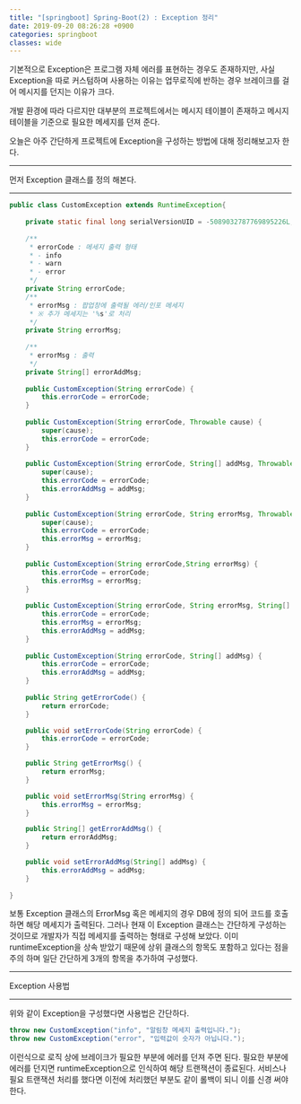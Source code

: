 ```yaml
---
title: "[springboot] Spring-Boot(2) : Exception 정리"
date: 2019-09-20 08:26:28 +0900
categories: springboot
classes: wide
---
```


기본적으로 Exception은 프로그램 자체 에러를 표현하는 경우도 존재하지만,
사실 Exception을 따로 커스텀하며 사용하는 이유는 업무로직에 반하는 경우
브레이크를 걸어 메시지를 던지는 이유가 크다. 

개발 환경에 따라 다르지만 대부분의 프로젝트에서는 메시지 테이블이 존재하고
메시지 테이블을 기준으로 필요한 메세지를 던져 준다.

오늘은 아주 간단하게 프로젝트에 Exception을 구성하는 방법에 대해
정리해보고자 한다. 

* * *
먼저 Exception 클래스를 정의 해본다.
* * *
```java
public class CustomException extends RuntimeException{
	
	private static final long serialVersionUID = -5089032787769895226L;
	
	/**
	 * errorCode : 메세지 출력 형태
	 * - info
	 * - warn
	 * - error
	 */
	private String errorCode;
	/**
	 * errorMsg : 팝업창에 출력될 에러/인포 메세지
	 * ※ 추가 메세지는 '%s'로 처리
	 */
	private String errorMsg;
	
	/**
	 * errorMsg : 출력
	 */
	private String[] errorAddMsg;
	
	public CustomException(String errorCode) {
		this.errorCode = errorCode;
	}
	
	public CustomException(String errorCode, Throwable cause) {
		super(cause);
		this.errorCode = errorCode;
	}
	
	public CustomException(String errorCode, String[] addMsg, Throwable cause) {
		super(cause);
		this.errorCode = errorCode;
		this.errorAddMsg = addMsg;
	}
	
	public CustomException(String errorCode, String errorMsg, Throwable cause) {
		super(cause);
		this.errorCode = errorCode;
		this.errorMsg = errorMsg;
	}
	
	public CustomException(String errorCode,String errorMsg) {
		this.errorCode = errorCode;
		this.errorMsg = errorMsg;
	}
	
	public CustomException(String errorCode, String errorMsg, String[] addMsg) {
		this.errorCode = errorCode;
		this.errorMsg = errorMsg;
		this.errorAddMsg = addMsg;
	}
	
	public CustomException(String errorCode, String[] addMsg) {
		this.errorCode = errorCode;
		this.errorAddMsg = addMsg;
	}
	
	public String getErrorCode() {
		return errorCode;
	}

	public void setErrorCode(String errorCode) {
		this.errorCode = errorCode;
	}

	public String getErrorMsg() {
		return errorMsg;
	}

	public void setErrorMsg(String errorMsg) {
		this.errorMsg = errorMsg;
	}

	public String[] getErrorAddMsg() {
		return errorAddMsg;
	}

	public void setErrorAddMsg(String[] addMsg) {
		this.errorAddMsg = addMsg;
	}
	
}
```
보통 Exception 클래스의 ErrorMsg 혹은 메세지의 경우 DB에 정의 되어 코드를 호출하면 해당 메세지가 출력된다.
그러나 현재 이 Exception 클래스는 간단하게 구성하는 것이므로 개발자가 직접 메세지를 출력하는 형태로 구성해 보았다.
이미 runtimeException을 상속 받았기 때문에 상위 클래스의 항목도 포함하고 있다는 점을 주의 하며 일단 간단하게 3개의 
항목을 추가하여 구성했다.

* * *
Exception 사용법
* * *
위와 같이 Exception을 구성했다면 사용법은 간단하다.

```java
throw new CustomException("info", "알림창 메세지 출력입니다.");
throw new CustomException("error", "입력값이 숫자가 아닙니다.");
```
이런식으로 로직 상에 브레이크가 필요한 부분에 에러를 던져 주면 된다. 
필요한 부분에 에러를 던지면 runtimeException으로 인식하여 해당 트랜잭션이 종료된다.
서비스나 필요 트랜잭션 처리를 했다면 이전에 처리했던 부분도 같이 롤백이 되니 
이를 신경 써야 한다.
